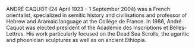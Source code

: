 ANDRÉ CAQUOT (24 April 1923 – 1 September 2004) was a French orientalist, specialized in semitic history and civilisations and professor of Hebrew and Aramaic language at the Collège de France. In 1986, André Caquot was elected president of the Académie des Inscriptions et Belles-Lettres. His work particularly focused on the Dead Sea Scrolls, the ugaritic and phoenician sculptures as well as on ancient Ethiopia.
